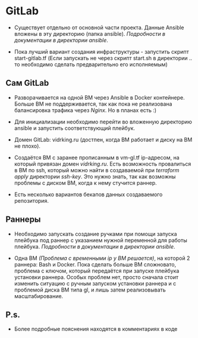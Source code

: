 # GitLab

- Существует отдельно от основной части проекта. Данные Ansible вложены в эту директорию (папка ansible). *Подробности в документации в директории ansible*.

- Пока лучший вариант создания инфраструктуры - запустить скрипт start-gitlab.tf (Если запускать не через скрипт start.sh в директории .. то необходимо сделать предварительно его исполняемым)

## Сам GitLab

- Разворачивается на одной ВМ через Ansible в Docker контейнере. Больше ВМ не поддерживается, так как пока не реализована балансировка трафика через *Nginx*. Но в планах есть :)

- Для инициализации необходимо перейти во вложенную директорию ansible и запустить соответствующий плейбук.

- Домен GitLab: vidrking.ru (достпен, когда ВМ работает и диску на ВМ не плохо).

- Создаётся ВМ с заранее прописанным в vm-gl.tf ip-адресом, на который привязан домен *vidrking.ru*. Есть возможность провалиться в ВМ по ssh, который можно найти в создаваемой при *terraform apply* директории *ssh-key*. Это нужно знать, так как возможны проблемы с диском ВМ, когда к нему стучится раннер.

- Есть несколько вариантов бекапов данных создаваемого репозитория.

## Раннеры

- Необходимо запускать создание ручками при помощи запуска плейбука под раннер с указанием нужной переменной для работы плейбука.
*Подробности в документации в директории ansible*.

- Одна ВМ *(Проблема с временными ip у ВМ решается)*, на которой 2 раннера: Bash и Docker. Пока сделать больше ВМ сложновато, проблема с ключом, который передаётся при запуске плейбука установки раннера. Особых проблем нет, просто сначала стоит изменить ситуацию с ручным запуском установки раннера и с проблемой диска ВМ типа gl, и лишь затем реализовывать масштабирование.


## P.s.

- Более подробные пояснения находятся в комментариях в коде